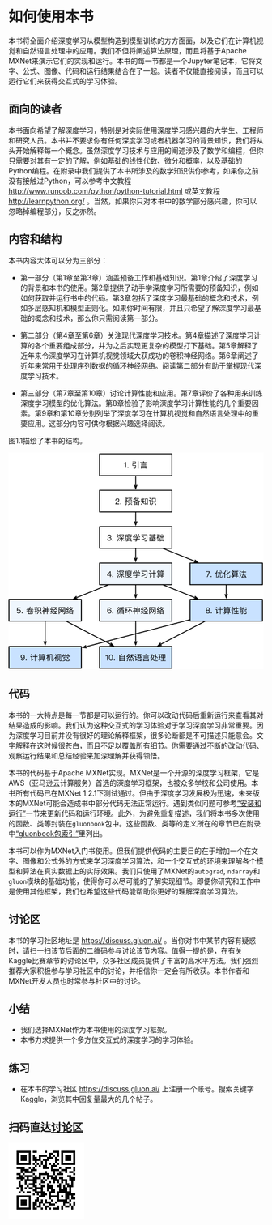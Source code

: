 # 如何使用本书

本书将全面介绍深度学习从模型构造到模型训练的方方面面，以及它们在计算机视觉和自然语言处理中的应用。我们不但将阐述算法原理，而且将基于Apache MXNet来演示它们的实现和运行。本书的每一节都是一个Jupyter笔记本，它将文字、公式、图像、代码和运行结果结合在了一起。读者不仅能直接阅读，而且可以运行它们来获得交互式的学习体验。

## 面向的读者

本书面向希望了解深度学习，特别是对实际使用深度学习感兴趣的大学生、工程师和研究人员。本书并不要求你有任何深度学习或者机器学习的背景知识，我们将从头开始解释每一个概念。虽然深度学习技术与应用的阐述涉及了数学和编程，但你只需要对其有一定的了解，例如基础的线性代数、微分和概率，以及基础的Python编程。在附录中我们提供了本书所涉及的数学知识供你参考，如果你之前没有接触过Python，可以参考中文教程 http://www.runoob.com/python/python-tutorial.html 或英文教程 http://learnpython.org/ 。当然，如果你只对本书中的数学部分感兴趣，你可以忽略掉编程部分，反之亦然。


## 内容和结构

本书内容大体可以分为三部分：

* 第一部分（第1章至第3章）涵盖预备工作和基础知识。第1章介绍了深度学习的背景和本书的使用。第2章提供了动手学深度学习所需要的预备知识，例如如何获取并运行书中的代码。第3章包括了深度学习最基础的概念和技术，例如多层感知机和模型正则化。如果你时间有限，并且只希望了解深度学习最基础的概念和技术，那么你只需阅读第一部分。

* 第二部分（第4章至第6章）关注现代深度学习技术。第4章描述了深度学习计算的各个重要组成部分，并为之后实现更复杂的模型打下基础。第5章解释了近年来令深度学习在计算机视觉领域大获成功的卷积神经网络。第6章阐述了近年来常用于处理序列数据的循环神经网络。阅读第二部分有助于掌握现代深度学习技术。

* 第三部分（第7章至第10章）讨论计算性能和应用。第7章评价了各种用来训练深度学习模型的优化算法。第8章检验了影响深度学习计算性能的几个重要因素。第9章和第10章分别列举了深度学习在计算机视觉和自然语言处理中的重要应用。这部分内容可供你根据兴趣选择阅读。

图1.1描绘了本书的结构。

![本书的结构。由甲章指向乙章的箭头表明甲章的知识有助于理解乙章的内容。如果你想短时间了解深度学习最基础的概念和技术，只需阅读第1章至第3章；如果你希望掌握现代深度学习技术，还需阅读第4章至第6章。第7章至第10章可供你根据兴趣选择阅读。](../img/book-org.svg)


## 代码

本书的一大特点是每一节都是可以运行的。你可以改动代码后重新运行来查看其对结果造成的影响。我们认为这种交互式的学习体验对于学习深度学习非常重要。因为深度学习目前并没有很好的理论解释框架，很多论断都是不可描述只能意会。文字解释在这时候很苍白，而且不足以覆盖所有细节。你需要通过不断的改动代码、观察运行结果和总结经验来加深理解并获得领悟。

本书的代码基于Apache MXNet实现。MXNet是一个开源的深度学习框架，它是AWS（亚马逊云计算服务）首选的深度学习框架，也被众多学校和公司使用。本书所有代码已在MXNet 1.2.1下测试通过。但由于深度学习发展极为迅速，未来版本的MXNet可能会造成书中部分代码无法正常运行。遇到类似问题可参考[“安装和运行”](../chapter_prerequisite/install.md)一节来更新代码和运行环境。此外，为避免重复描述，我们将本书多次使用的函数、类等封装在`gluonbook`包中。这些函数、类等的定义所在的章节已在附录中[“gluonbook包索引”](../chapter_appendix/gluonbook.md)里列出。

本书可以作为MXNet入门书使用。但我们提供代码的主要目的在于增加一个在文字、图像和公式外的方式来学习深度学习算法，和一个交互式的环境来理解各个模型和算法在真实数据上的实际效果。我们只使用了MXNet的`autograd`, `ndarray`和`gluon`模块的基础功能，使得你可以尽可能的了解实现细节。即便你研究和工作中是使用其他框架，我们也希望这些代码能帮助你更好的理解深度学习算法。

## 讨论区

本书的学习社区地址是 https://discuss.gluon.ai/ 。当你对书中某节内容有疑惑时，请扫一扫该节后面的二维码参与讨论该节内容。值得一提的是，在有关Kaggle比赛章节的讨论区中，众多社区成员提供了丰富的高水平方法。我们强烈推荐大家积极参与学习社区中的讨论，并相信你一定会有所收获。本书作者和MXNet开发人员也时常参与社区中的讨论。

## 小结

* 我们选择MXNet作为本书使用的深度学习框架。
* 本书力求提供一个多方位交互式的深度学习的学习体验。


## 练习

* 在本书的学习社区 https://discuss.gluon.ai/ 上注册一个账号。搜索关键字Kaggle，浏览其中回复量最大的几个帖子。


## 扫码直达[讨论区](https://discuss.gluon.ai/t/topic/6915)


![](../img/qr_how-to-use.svg)
